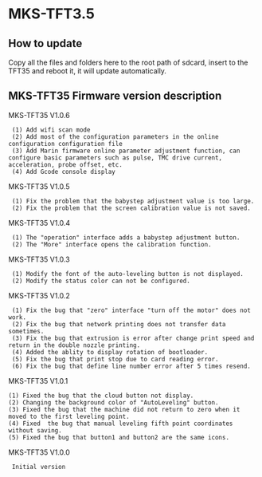 # MKS-TFT3.5

## How to update
Copy all the files and folders here to the root path of sdcard, insert to the TFT35 and reboot it, it will update automatically.

## MKS-TFT35 Firmware version description

MKS-TFT35 V1.0.6

     (1) Add wifi scan mode
     (2) Add most of the configuration parameters in the online configuration configuration file
     (3) Add Marin firmware online parameter adjustment function, can configure basic parameters such as pulse, TMC drive current, acceleration, probe offset, etc.
     (4) Add Gcode console display
     
MKS-TFT35 V1.0.5

     (1) Fix the problem that the babystep adjustment value is too large.
     (2) Fix the problem that the screen calibration value is not saved.
     
MKS-TFT35 V1.0.4

     (1) The "operation" interface adds a babystep adjustment button.
     (2) The "More" interface opens the calibration function.
     
MKS-TFT35 V1.0.3

     (1) Modify the font of the auto-leveling button is not displayed.
     (2) Modify the status color can not be configured.
     
MKS-TFT35 V1.0.2

     (1) Fix the bug that "zero" interface "turn off the motor" does not work.
     (2) Fix the bug that network printing does not transfer data sometimes.
     (3) Fix the bug that extrusion is error after change print speed and return in the double nozzle printing.
     (4) Added the ablity to display rotation of bootloader.
     (5) Fix the bug that print stop due to card reading error.
     (6) Fix the bug that define line number error after 5 times resend.
     
MKS-TFT35 V1.0.1

    (1) Fixed the bug that the cloud button not display. 
    (2) Changing the background color of "AutoLeveling" button.
    (3) Fixed the bug that the machine did not return to zero when it moved to the first leveling point. 
    (4) Fixed  the bug that manual leveling fifth point coordinates without saving.
    (5) Fixed the bug that button1 and button2 are the same icons.  
    
MKS-TFT35 V1.0.0

     Initial version
     
